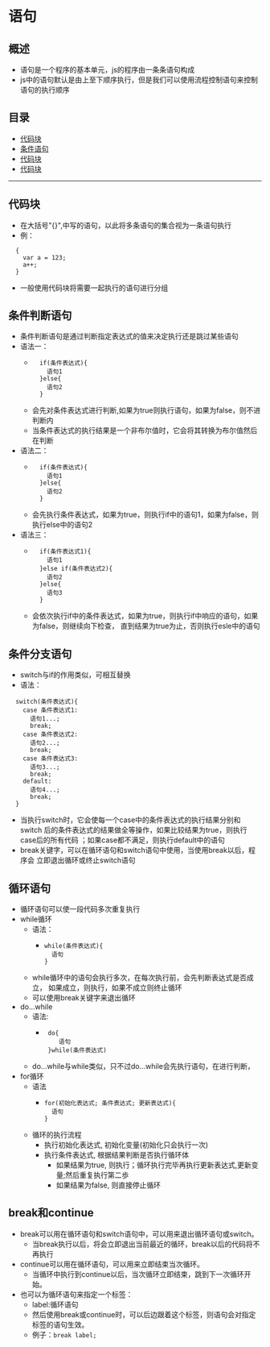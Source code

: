 # 语句
## 概述
* 语句是一个程序的基本单元，js的程序由一条条语句构成
* js中的语句默认是由上至下顺序执行，但是我们可以使用流程控制语句来控制语句的执行顺序
## 目录
* [代码块](#代码块)
* [条件语句](#条件语句)
* [代码块](#代码块)
* [代码块](#代码块)
***

## 代码块
* 在大括号"{}",中写的语句，以此将多条语句的集合视为一条语句执行
* 例：
```
  {
    var a = 123;
    a++;
  }
```
* 一般使用代码块将需要一起执行的语句进行分组
## 条件判断语句
* 条件判断语句是通过判断指定表达式的值来决定执行还是跳过某些语句
* 语法一：
  * ```
      if(条件表达式){
        语句1
      }else{
        语句2
      }
    ```
  * 会先对条件表达式进行判断,如果为true则执行语句，如果为false，则不进判断内
  * 当条件表达式的执行结果是一个非布尔值时，它会将其转换为布尔值然后在判断
* 语法二：
  * ```
      if(条件表达式){
        语句1
      }else{
        语句2
      }
    ```
  * 会先执行条件表达式，如果为true，则执行if中的语句1，如果为false，则执行else中的语句2
* 语法三：
  * ```
      if(条件表达式1){
        语句1
      }else if(条件表达式2){
        语句2
      }else{
        语句3
      }
    ```
  * 会依次执行if中的条件表达式，如果为true，则执行if中响应的语句，如果为false，则继续向下检查，
  直到结果为true为止，否则执行esle中的语句

## 条件分支语句
* switch与if的作用类似，可相互替换
* 语法：
```
  switch(条件表达式){
    case 条件表达式1:
      语句1...;
      break;
    case 条件表达式2:
      语句2...;
      break;
    case 条件表达式3:
      语句3...;
      break;
    default:
      语句4...;
      break;		
  }  
```
* 当执行switch时，它会使每一个case中的条件表达式的执行结果分别和switch
后的条件表达式的结果做全等操作，如果比较结果为true，则执行case后的所有代码
；如果case都不满足，则执行default中的语句
* break关键字，可以在循环语句和switch语句中使用，当使用break以后，程序会
  立即退出循环或终止switch语句
## 循环语句
* 循环语句可以使一段代码多次重复执行
* while循环
  * 语法：
    * ```
      while(条件表达式){
        语句
      }
      ```
  * while循环中的语句会执行多次，在每次执行前，会先判断表达式是否成立，
  如果成立，则执行，如果不成立则终止循环
  * 可以使用break关键字来退出循环
* do...while
  * 语法: 
    * ```
       do{
          语句
       }while(条件表达式)
      ```
  * do...while与while类似，只不过do...while会先执行语句，在进行判断，
* for循环
  * 语法
    * ```
      for(初始化表达式; 条件表达式; 更新表达式){
        语句
      }
      ```
  * 循环的执行流程
    * 执行初始化表达式, 初始化变量(初始化只会执行一次)
    * 执行条件表达式, 根据结果判断是否执行循环体
      * 如果结果为true, 则执行；循环执行完毕再执行更新表达式,更新变量;然后重复执行第二歩
      * 如果结果为false, 则直接停止循环
## break和continue
* break可以用在循环语句和switch语句中，可以用来退出循环语句或switch。
	* 当break执行以后，将会立即退出当前最近的循环，break以后的代码将不再执行	
* continue可以用在循环语句，可以用来立即结束当次循环。
	* 当循环中执行到continue以后，当次循环立即结束，跳到下一次循环开始。
* 也可以为循环语句来指定一个标签：
  * label:循环语句
  * 然后使用break或continue时，可以后边跟着这个标签，则语句会对指定标签的语句生效。
  * 例子：`break label;`



























